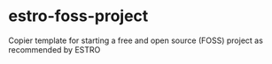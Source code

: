 # estro-foss-project
Copier template for starting a free and open source (FOSS) project as recommended by ESTRO
